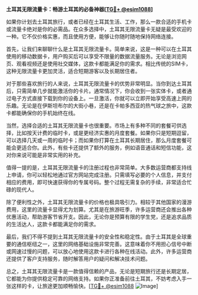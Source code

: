 **土耳其无限流量卡：畅游土耳其的必备神器[[TG💪+ @esim1088](https://t.me/s/esim1088)]**

如果你计划去土耳其旅行，或者已经在土耳其生活、工作，那么一款合适的手机卡或流量卡绝对是你的必需品。在众多选择中，土耳其无限流量卡无疑是最受欢迎的一种。它不仅价格实惠，而且使用方便，能够让你随时随地保持网络连接。

首先，让我们来聊聊什么是土耳其无限流量卡。简单来说，这是一种可以在土耳其使用的移动数据卡，用户购买后可以享受不限量的数据流量服务。无论是浏览网页、观看视频还是使用社交媒体，这款卡都能满足你的需求。相比传统的SIM卡，这种无限流量卡更加灵活，适合短期游客以及长期居住者。

对于那些喜欢旅行的人来说，土耳其无限流量卡的优势非常明显。当你到达土耳其后，只需简单几步就能激活你的卡片。通常情况下，你会收到一张实体卡，或者通过电子方式直接下载到你的设备上。一旦激活，你就可以立即开始享受高速上网的乐趣。无论是在伊斯坦布尔的大街小巷，还是在卡帕多西亚的热气球之旅中，这款卡都能确保你的手机始终在线。

当然，选择合适的土耳其无限流量卡也很重要。市场上有多种不同的套餐可供选择，比如按天计费的临时卡，或是更经济实惠的月度套餐。如果你只是短期逗留，可以选择几天或一周的临时卡；而如果你打算在土耳其长期居住，那么月度套餐可能会更适合你。此外，有些卡还提供了额外的服务，例如语音通话和短信功能，这对你来说可能是非常实用的补充。

值得一提的是，土耳其无限流量卡的注册过程也非常简单。大多数运营商都支持线上申请，你可以轻松地通过官方网站完成注册。只需填写必要的个人信息，并支付相应的费用，即可快速获得你的专属号码。整个过程无需复杂的手续，非常适合忙碌的现代人。

除了便利性之外，土耳其无限流量卡的价格也极具吸引力。相较于其他国家的漫游费用，这里的流量卡显得尤为划算。尤其是在旅游旺季，许多运营商还会推出各种优惠活动，帮助游客节省开支。因此，无论你是预算有限的学生党，还是追求品质的生活达人，这款卡都能满足你的需求。

最后，我们不得不提到土耳其无限流量卡的安全性和稳定性。由于土耳其是全球重要的通信枢纽之一，这里的网络基础设施非常完善。这意味着你不用担心信号中断或网速过慢的问题，可以放心地使用这款卡进行各种在线活动。此外，许多运营商还提供了客户支持服务，随时解答用户的疑问和解决技术问题。

总之，土耳其无限流量卡是一款值得信赖的产品，无论是短期旅行还是长期定居，它都能为你提供稳定可靠的网络支持。如果你正准备前往土耳其，不妨考虑入手一张这样的卡，让旅途更加顺畅愉快。[[TG💪+ @esim1088](https://t.me/s/esim1088) ![Image](https://i.postimg.cc/4NQfJmqS/Snipaste-2025-05-13-00-14-12.png)]